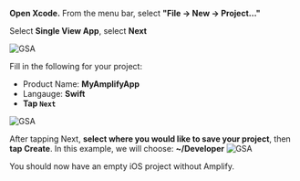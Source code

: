 **Open Xcode.**  From the menu bar, select **"File -> New -> Project..."**

Select **Single View App**, select **Next**

![GSA](~/images/getting-started-amplify/20_1_createProject.png)

Fill in the following for your project:
* Product Name: **MyAmplifyApp**
* Langauge: **Swift**
* **Tap `Next`**

![GSA](~/images/getting-started-amplify/20_2_createProject.png)

After tapping Next, **select where you would like to save your project**, then **tap Create**.  In this example, we will choose: **~/Developer**
![GSA](~/images/getting-started-amplify/20_3_createProject.png)

You should now have an empty iOS project without Amplify.